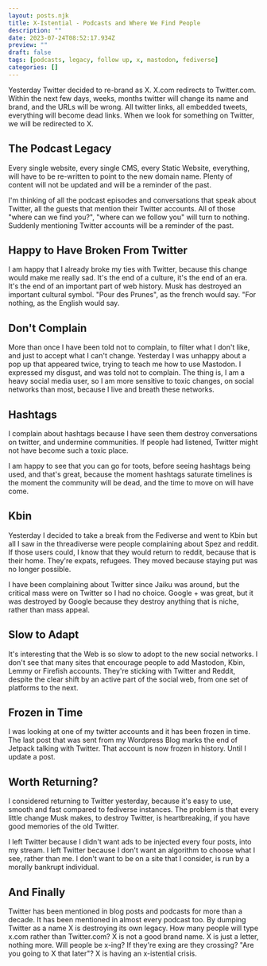 ```yaml
---
layout: posts.njk
title: X-Istential - Podcasts and Where We Find People
description: ""
date: 2023-07-24T08:52:17.934Z
preview: ""
draft: false
tags: [podcasts, legacy, follow up, x, mastodon, fediverse]
categories: []
---
```


Yesterday Twitter decided to re-brand as X. X.com redirects to Twitter.com. Within the next few days, weeks, months twitter will change its name and brand, and the URLs will be wrong. All twitter links, all embedded tweets, everything will become dead links. When we look for something on Twitter, we will be redirected to X. 

## The Podcast Legacy

Every single website, every single CMS, every Static Website, everything, will have to be re-written to point to the new domain name. Plenty of content will not be updated and will be a reminder of the past. 

I'm thinking of all the podcast episodes and conversations that speak about Twitter, all the guests that mention their Twitter accounts. All of those "where can we find you?", "where can we follow you" will turn to nothing. Suddenly mentioning Twitter accounts will be a reminder of the past.

## Happy to Have Broken From Twitter

I am happy that I already broke my ties with Twitter, because this change would make me really sad. It's the end of a culture, it's the end of an era. It's the end of an important part of web history. Musk has destroyed an important cultural symbol. "Pour des Prunes", as the french would say. "For nothing, as the English would say.

## Don't Complain

More than once I have been told not to complain, to filter what I don't like, and just to accept what I can't change. Yesterday I was unhappy about a pop up that appeared twice, trying to teach me how to use Mastodon. I expressed my disgust, and was told not to complain. The thing is, I am a heavy social media user, so I am more sensitive to toxic changes, on social networks than most, because I live and breath these networks.

## Hashtags

I complain about hashtags because I have seen them destroy conversations on twitter, and undermine communities. If people had listened, Twitter might not have become such a toxic place.

I am happy to see that you can go for toots, before seeing hashtags being used, and that's great, because the moment hashtags saturate timelines is the moment the community will be dead, and the time to move on will have come. 

## Kbin

Yesterday I decided to take a break from the Fediverse and went to Kbin but all I saw in the threadiverse were people complaining about Spez and reddit. If those users could, I know that they would return to reddit, because that is their home. They're expats, refugees. They moved because staying put was no longer possible.

I have been complaining about Twitter since Jaiku was around, but the critical mass were on Twitter so I had no choice. Google + was great, but it was destroyed by Google because they destroy anything that is niche, rather than mass appeal. 

## Slow to Adapt

It's interesting that the Web is so slow to adopt to the new social networks. I don't see that many sites that encourage people to add Mastodon, Kbin, Lemmy or Firefish accounts. They're sticking with Twitter and Reddit, despite the clear shift by an active part of the social web, from one set of platforms to the next. 

## Frozen in Time

I was looking at one of my twitter accounts and it has been frozen in time. The last post that was sent from my Wordpress Blog marks the end of Jetpack talking with Twitter. That account is now frozen in history. Until I update a post. 

## Worth Returning?

I considered returning to Twitter yesterday, because it's easy to use, smooth and fast compared to fediverse instances. The problem is that every little change Musk makes, to destroy Twitter, is heartbreaking, if you have good memories of the old Twitter.

I left Twitter because I didn't want ads to be injected every four posts, into my stream. I left Twitter because I don't want an algorithm to choose what I see, rather than me. I don't want to be on a site that I consider, is run by a morally bankrupt individual.

## And Finally

Twitter has been mentioned in blog posts and podcasts for more than a decade. It has been mentioned in almost every podcast too. By dumping Twitter as a name X is destroying its own legacy. How many people will type x.com rather than Twitter.com? X is not a good brand name. X is just a letter, nothing more. Will people be x-ing? If they're exing are they crossing? "Are you going to X that later"? X is having an x-istential crisis.
